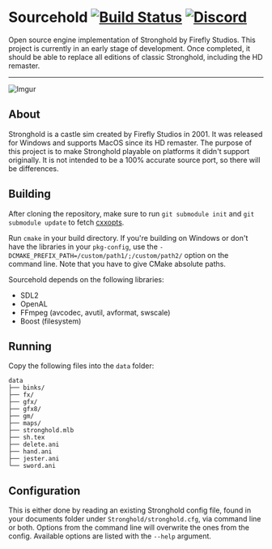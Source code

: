 # Sourcehold [![Build Status](https://travis-ci.org/metalvoidzz/Sourcehold.svg?branch=master)](https://travisci.org/metalvoidzz/Sourcehold) [![Discord](https://img.shields.io/discord/566293677329219595.svg?color=7389D8&label=%20&logo=discord&logoColor=ffffff)](https://www.discord.gg/736X9H)

Open source engine implementation of Stronghold by Firefly Studios. This project is currently in an early stage of development. Once completed, it should be able to replace all editions of classic Stronghold, including the HD remaster.

---

![Imgur](https://i.imgur.com/rkk3kAt.png)

## About
Stronghold is a castle sim created by Firefly Studios in 2001. It was released for Windows and supports MacOS since
its HD remaster.
The purpose of this project is to make Stronghold playable on platforms it didn't support originally. It is not intended to be a 100% accurate source port, so there will be differences.

##  Building
After cloning the repository, make sure to run `git submodule init` and `git submodule update` to fetch [cxxopts](https://github.com/jarro2783/cxxopts).

Run `cmake` in your build directory. If you're building on Windows or don't have the libraries in your `pkg-config`,
use the `-DCMAKE_PREFIX_PATH=/custom/path1/;/custom/path2/` option on the command line. Note that you have to give CMake absolute paths. 

Sourcehold depends on the following libraries:
* SDL2
* OpenAL
* FFmpeg (avcodec, avutil, avformat, swscale)
* Boost (filesystem)

## Running
Copy the following files into the `data` folder:  

```
data
├── binks/
├── fx/
├── gfx/
├── gfx8/
├── gm/
├── maps/
├── stronghold.mlb
├── sh.tex
├── delete.ani
├── hand.ani
├── jester.ani
└── sword.ani
```

## Configuration
This is either done by reading an existing Stronghold config file, found in your documents folder
under `Stronghold/stronghold.cfg`, via command line or both. Options from the command line will
overwrite the ones from the config. Available options are listed with the `--help` argument.
